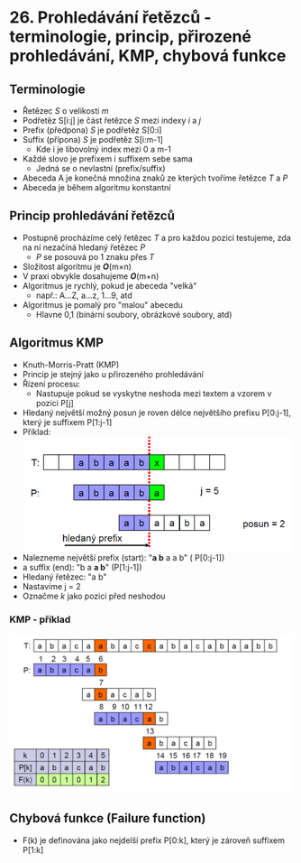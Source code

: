 # 26. Prohledávání řetězců - terminologie, princip, přirozené prohledávání, KMP, chybová funkce

## Terminologie

- Řetězec _S_ o velikosti _m_
- Podřetěz S[i:j] je část řetězce _S_ mezi indexy _i_ a _j_
- Prefix (předpona) _S_ je podřetěz S[0:i]
- Suffix (přípona) _S_ je podřetěz S[i:m-1]
  - Kde i je libovolný index mezi 0 a m-1
- Každé slovo je prefixem i suffixem sebe sama
  - Jedná se o nevlastní (prefix/suffix)
- Abeceda A je konečná množina znaků ze kterých tvoříme řetězce _T_ a _P_
- Abeceda je během algoritmu konstantní

## Princip prohledávání řetězců

- Postupně procházíme celý řetězec _T_ a pro každou pozici testujeme, zda na ní nezačíná hledaný řetězec _P_
  - _P_ se posouvá po 1 znaku přes _T_
- Složitost algoritmu je **_O_**(m×n)
- V praxi obvykle dosahujeme **_O_**(m+n)
- Algoritmus je rychlý, pokud je abeceda "velká"
  - např.: A...Z, a...z, 1...9, atd
- Algoritmus je pomalý pro "malou" abecedu
  - Hlavne 0,1 (binární soubory, obrázkové soubory, atd)

## Algoritmus KMP

- Knuth-Morris-Pratt (KMP)
- Princip je stejný jako u přirozeného prohledávání
- Řízení procesu:
  - Nastupuje pokud se vyskytne neshoda mezi textem a vzorem v pozici P[j]
- Hledaný největší možný posun je roven délce největšího prefixu P[0:j-1], který je suffixem P[1:j-1]
- Příklad:
  ![KMP - ukázka](pictures/KMP1.png)
- Nalezneme největší prefix (start): "**a b** a a b" ( P[0:j-1])
- a suffix (end): "b a **a b**" (P[1:j-1])
- Hledaný řetězec: "a b"
- Nastavíme j = 2
- Označme _k_ jako pozici před neshodou

### KMP - příklad

![KMP - Příklad](pictures/KMP2.png)

## Chybová funkce (Failure function)

- F(k) je definována jako nejdelší prefix P[0:k], který je zároveň suffixem P[1:k]
